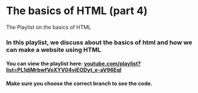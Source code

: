 # The basics of HTML (part 4)
The Playlist on the basics of HTML

### In this playlist, we discuss about the basics of html and how we can make a website using HTML

#### You can view the playlist here: [youtube.com/playlist?list=PL1djMrbwfVoXYV04viEODyt_e-aV96Eql](http://youtube.com/playlist?list=PL1djMrbwfVoXYV04viEODyt_e-aV96Eql)



#### Make sure you choose the correct branch to see the code.
